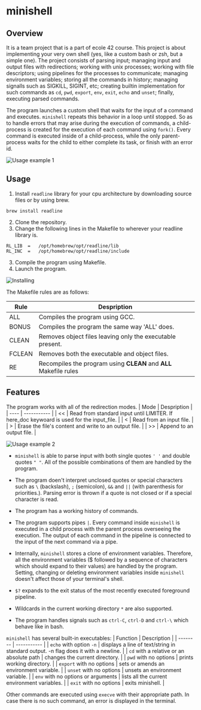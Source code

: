 # minishell

## Overview

It is a team project that is a part of ecole 42 course. This project is about implementing 
your very own shell (yes, like a custom bash or zsh, but a simple one). The project consists of parsing input; 
managing input and output files with redirections; working with unix processes; working with file 
descriptors; using pipelines for the processes to communicate; managing environment variables; 
storing all the commands in history; managing signalls such as SIGKILL, SIGINT, etc; creating 
builtin implementation for such commands as `cd`, `pwd`, `export`, `env`, `exit`, `echo` and `unset`;
finally, executing parsed commands.

The program launches a custom shell that waits for the input of a command and executes. 
`minishell` repeats this behavior in a loop until stopped. So as to handle errors that may arise 
during the execution of commands, a child-process is created for the execution of each command 
using `fork()`. Every command is executed inside of a child-process, while the only parent-process 
waits for the child to either complete its task, or finish with an error id.

![Usage example 1](https://user-images.githubusercontent.com/75085822/205712874-f6d15ac7-53db-43a4-9413-48073c700968.gif)

## Usage

1. Install `readline` library for your cpu architecture by downloading source files or by using brew.
```
brew install readline
```
2. Clone the repository.
3. Change the following lines in the Makefile to wherever your readline library is.
```
RL_LIB	=	/opt/homebrew/opt/readline/lib
RL_INC	=	/opt/homebrew/opt/readline/include
```
3. Compile the program using Makefile.
4. Launch the program.

![Installing](https://user-images.githubusercontent.com/75085822/205630953-c8e02e04-f3f7-49a9-935e-e2f33eeb4f95.gif)

The Makefile rules are as follows:

| Rule | Despription |
| ---- | ----------- |
| ALL | Compiles the program using GCC. |
| BONUS | Compiles the program the same way 'ALL' does. |
| CLEAN | Removes object files leaving only the executable present. |
| FCLEAN | Removes both the executable and object files. |
| RE | Recompiles the program using **CLEAN** and **ALL** Makefile rules |

## Features

The program works with all of the redirection modes.
| Mode | Despription |
| ---- | ----------- |
| << | Read from standard input until LIMITER. If here_doc keywoard is used for the input_file. |
| < | Read from an input file. |
| \> | Erase the file's content and write to an output file. |
| \>> | Append to an output file. |

![Usage example 2](https://user-images.githubusercontent.com/75085822/205715147-4fbd5458-831b-4f1b-8bbf-d4494061abfa.gif)

- `minishell` is able to parse input with both single quotes `' '` and double quotes `" "`.
All of the possible combinations of them are handled by the program.

- The program doen't interpret unclosed quotes or special characters such as `\` (backslash), `;`
(semicolon), `&&` and `||` (with parenthesis for priorities.). Parsing error is thrown if a quote 
is not closed or if a special character is read.

- The program has a working history of commands.

- The program supports pipes `|`. Every command inside `minishell` is executed in a child process with
the parent process overseeing the execution. The output of each command in the pipeline is
connected to the input of the next command via a pipe.

- Internally, `minishell` stores a clone of environment variables. Therefore, all the environment variables ($ followed by
a sequence of characters which should expand to their values) are handled by the program. Setting, changing or 
deleting environment variables inside `minishell` doesn't affect those of your terminal's shell.

- `$?` expands to the exit status of the most recently executed foreground pipeline.

- Wildcards in the current working directory `*` are also supported.

- The program handles signals such as `ctrl-C`, `ctrl-D` and `ctrl-\` which behave like in bash.

`minishell` has several built-in executables:
| Function | Description |
| -------- | ----------- |
| `echo` with option `-n` | displays a line of text/string in standard output. -n flag does it with a newline. |
| `cd` with a relative or an absolute path | changes the current directory. |
| `pwd` with no options | prints working directory. |
| `export` with no options | sets or amends an environment variable. |
| `unset` with no options | unsets an environment variable. |
| `env` with no options or arguments | lists all the current environment variables. |
| `exit` with no options | exits minishell. |

Other commands are executed using `execve` with their appropriate path. 
In case there is no such command, an error is displayed in the terminal.
